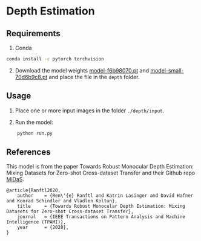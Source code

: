 # Depth Estimation

## Requirements

1. Conda

```bash
conda install -c pytorch torchvision
```

2. Download the model weights [model-f6b98070.pt](https://github.com/intel-isl/MiDaS/releases/download/v2_1/model-f6b98070.pt) and [model-small-70d6b9c8.pt](https://github.com/intel-isl/MiDaS/releases/download/v2_1/model-small-70d6b9c8.pt) and place the file in the `depth` folder.

## Usage

1. Place one or more input images in the folder `./depth/input`.

2. Run the model:

```bash
    python run.py
```

## References

This model is from the paper Towards Robust Monocular Depth Estimation: Mixing Datasets for Zero-shot Cross-dataset Transfer and their Github repo [MiDaS](https://github.com/intel-isl/MiDaS).

```
@article{Ranftl2020,
	author    = {Ren\'{e} Ranftl and Katrin Lasinger and David Hafner and Konrad Schindler and Vladlen Koltun},
	title     = {Towards Robust Monocular Depth Estimation: Mixing Datasets for Zero-shot Cross-dataset Transfer},
	journal   = {IEEE Transactions on Pattern Analysis and Machine Intelligence (TPAMI)},
	year      = {2020},
}
```
